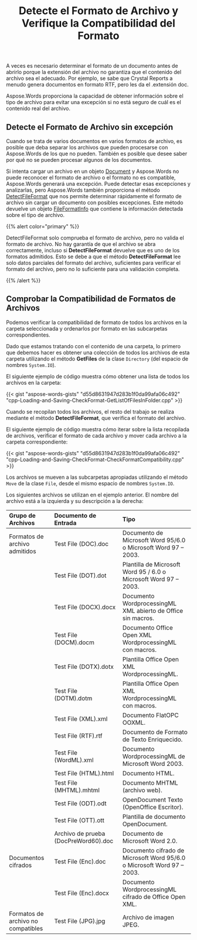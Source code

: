 ﻿---
title: Detecte el Formato de Archivo y Verifique la Compatibilidad del Formato
second_title: Aspose.Words para C++
articleTitle: Detecte el Formato de Archivo y Verifique la Compatibilidad del Formato
linktitle: Detecte el Formato de Archivo y Verifique la Compatibilidad del Formato
description: "Determine el formato de archivo en C++ si no está seguro de cuál es el contenido real del archivo, o para verificar la compatibilidad del formato."
type: docs
weight: 20
url: /es/cpp/detect-file-format-and-check-format-compatibility/
---

A veces es necesario determinar el formato de un documento antes de abrirlo porque la extensión del archivo no garantiza que el contenido del archivo sea el adecuado. Por ejemplo, se sabe que Crystal Reports a menudo genera documentos en formato RTF, pero les da el .extensión doc.

Aspose.Words proporciona la capacidad de obtener información sobre el tipo de archivo para evitar una excepción si no está seguro de cuál es el contenido real del archivo.

## Detecte el Formato de Archivo sin excepción

Cuando se trata de varios documentos en varios formatos de archivo, es posible que deba separar los archivos que pueden procesarse con Aspose.Words de los que no pueden. También es posible que desee saber por qué no se pueden procesar algunos de los documentos.

Si intenta cargar un archivo en un objeto [Document](https://reference.aspose.com/words/cpp/aspose.words/document/) y Aspose.Words no puede reconocer el formato de archivo o el formato no es compatible, Aspose.Words generará una excepción. Puede detectar esas excepciones y analizarlas, pero Aspose.Words también proporciona el método [DetectFileFormat](https://reference.aspose.com/words/cpp/aspose.words/fileformatutil/detectfileformat/) que nos permite determinar rápidamente el formato de archivo sin cargar un documento con posibles excepciones. Este método devuelve un objeto [FileFormatInfo](https://reference.aspose.com/words/cpp/aspose.words/fileformatinfo/) que contiene la información detectada sobre el tipo de archivo.

{{% alert color="primary" %}}

DetectFileFormat solo comprueba el formato de archivo, pero no valida el formato de archivo. No hay garantía de que el archivo se abra correctamente, incluso si **DetectFileFormat** devuelve que es uno de los formatos admitidos. Esto se debe a que el método **DetectFileFormat** lee solo datos parciales del formato del archivo, suficientes para verificar el formato del archivo, pero no lo suficiente para una validación completa.

{{% /alert %}}

## Comprobar la Compatibilidad de Formatos de Archivos

Podemos verificar la compatibilidad de formato de todos los archivos en la carpeta seleccionada y ordenarlos por formato en las subcarpetas correspondientes.

Dado que estamos tratando con el contenido de una carpeta, lo primero que debemos hacer es obtener una colección de todos los archivos de esta carpeta utilizando el método **GetFiles** de la clase `Directory` (del espacio de nombres `System.IO`).

El siguiente ejemplo de código muestra cómo obtener una lista de todos los archivos en la carpeta:

{{< gist "aspose-words-gists" "d55d8631947d283b1f0da99afa06c492" "cpp-Loading-and-Saving-CheckFormat-GetListOfFilesInFolder.cpp" >}}

Cuando se recopilan todos los archivos, el resto del trabajo se realiza mediante el método **DetectFileFormat**, que verifica el formato del archivo.

El siguiente ejemplo de código muestra cómo iterar sobre la lista recopilada de archivos, verificar el formato de cada archivo y mover cada archivo a la carpeta correspondiente:

{{< gist "aspose-words-gists" "d55d8631947d283b1f0da99afa06c492" "cpp-Loading-and-Saving-CheckFormat-CheckFormatCompatibility.cpp" >}}

Los archivos se mueven a las subcarpetas apropiadas utilizando el método `Move` de la clase `File`, desde el mismo espacio de nombres `System.IO`.

Los siguientes archivos se utilizan en el ejemplo anterior. El nombre del archivo está a la izquierda y su descripción a la derecha:

| Grupo de Archivos | Documento de Entrada | Tipo |
| :- | :- | :- |
| Formatos de archivo admitidos | Test File (DOC).doc | Documento de Microsoft Word 95/6.0 o Microsoft Word 97 – 2003. |
|  | Test File (DOT).dot | Plantilla de Microsoft Word 95 / 6.0 o Microsoft Word 97 – 2003. |
|  | Test File (DOCX).docx | Documento WordprocessingML XML abierto de Office sin macros. |
|  | Test File (DOCM).docm | Documento Office Open XML WordprocessingML con macros. |
|  | Test File (DOTX).dotx | Plantilla Office Open XML WordprocessingML. |
|  | Test File (DOTM).dotm | Plantilla Office Open XML WordprocessingML con macros. |
|  | Test File (XML).xml | Documento FlatOPC OOXML. |
|  | Test File (RTF).rtf | Documento de Formato de Texto Enriquecido. |
|  | Test File (WordML).xml | Documento WordprocessingML de Microsoft Word 2003. |
|  | Test File (HTML).html | Documento HTML. |
|  | Test File (MHTML).mhtml | Documento MHTML (archivo web). |
|  | Test File (ODT).odt | OpenDocument Texto (OpenOffice Escritor). |
|  | Test File (OTT).ott | Plantilla de documento OpenDocument. |
|  | Archivo de prueba (DocPreWord60).doc | Documento de Microsoft Word 2.0. |
| Documentos cifrados | Test File (Enc).doc | Documento cifrado de Microsoft Word 95/6.0 o Microsoft Word 97 – 2003. |
|  | Test File (Enc).docx | Documento WordprocessingML cifrado de Office Open XML. |
| Formatos de archivo no compatibles | Test File (JPG).jpg | Archivo de imagen JPEG. |

